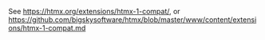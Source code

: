 See https://htmx.org/extensions/htmx-1-compat/, or https://github.com/bigskysoftware/htmx/blob/master/www/content/extensions/htmx-1-compat.md